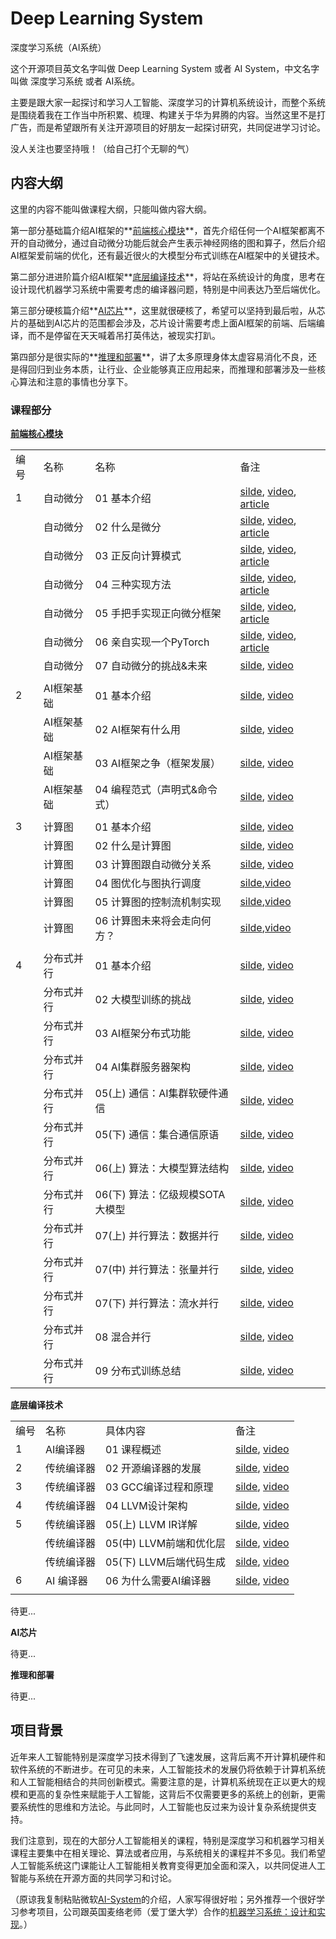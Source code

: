 # Deep Learning System

深度学习系统（AI系统）

这个开源项目英文名字叫做 Deep Learning System 或者 AI System，中文名字叫做 深度学习系统 或者 AI系统。

主要是跟大家一起探讨和学习人工智能、深度学习的计算机系统设计，而整个系统是围绕着我在工作当中所积累、梳理、构建关于华为昇腾的内容。当然这里不是打广告，而是希望跟所有关注开源项目的好朋友一起探讨研究，共同促进学习讨论。

没人关注也要坚持哦！（给自己打个无聊的气）

## 内容大纲

这里的内容不能叫做课程大纲，只能叫做内容大纲。

第一部分基础篇介绍AI框架的**<u>前端核心模块</u>**，首先介绍任何一个AI框架都离不开的自动微分，通过自动微分功能后就会产生表示神经网络的图和算子，然后介绍AI框架爱前端的优化，还有最近很火的大模型分布式训练在AI框架中的关键技术。

第二部分进进阶篇介绍AI框架**<u>底层编译技术</u>**，将站在系统设计的角度，思考在设计现代机器学习系统中需要考虑的编译器问题，特别是中间表达乃至后端优化。

第三部分硬核篇介绍**<u>AI芯片</u>**，这里就很硬核了，希望可以坚持到最后啦，从芯片的基础到AI芯片的范围都会涉及，芯片设计需要考虑上面AI框架的前端、后端编译，而不是停留在天天喊着吊打英伟达，被现实打趴。

第四部分是很实际的**<u>推理和部署</u>**，讲了太多原理身体太虚容易消化不良，还是得回归到业务本质，让行业、企业能够真正应用起来，而推理和部署涉及一些核心算法和注意的事情也分享下。

### 课程部分

**[前端核心模块](./Frontend/)**

|     |        |                      |                                                                                                                                                               |
| --- | ------ | -------------------- | ------------------------------------------------------------------------------------------------------------------------------------------------------------- |
| 编号  | 名称     | 名称                   | 备注                                                                                                                                                            |
| 1   | 自动微分   | 01 基本介绍              | [silde](./Frontend/AutoDiff/01.introduction.pptx), [video](https://www.bilibili.com/video/BV1FV4y1T7zp/), [article](https://zhuanlan.zhihu.com/p/518198564)   |
|     | 自动微分   | 02 什么是微分             | [silde](./Frontend/AutoDiff/02.base_concept.pptx), [video](https://www.bilibili.com/video/BV1Ld4y1M7GJ/), [article](https://zhuanlan.zhihu.com/p/518198564)   |
|     | 自动微分   | 03 正反向计算模式           | [silde](./Frontend/AutoDiff/03.grad_mode.pptx), [video](https://www.bilibili.com/video/BV1zD4y117bL/), [article](https://zhuanlan.zhihu.com/p/518296942)      |
|     | 自动微分   | 04 三种实现方法            | [silde](./Frontend/AutoDiff/04.grad_mode.pptx), [video](https://www.bilibili.com/video/BV1BN4y1P76t/), [article](https://zhuanlan.zhihu.com/p/520065656)      |
|     | 自动微分   | 05 手把手实现正向微分框架       | [silde](./Frontend/AutoDiff/05.forward_mode.ipynb), [video](https://www.bilibili.com/video/BV1Ne4y1p7WU/), [article](https://zhuanlan.zhihu.com/p/520451681)  |
|     | 自动微分   | 06 亲自实现一个PyTorch     | [silde](./Frontend/AutoDiff/06.reversed_mode.ipynb), [video](https://www.bilibili.com/video/BV1ae4y1z7E6/), [article](https://zhuanlan.zhihu.com/p/547865589) |
|     | 自动微分   | 07 自动微分的挑战&未来        | [silde](./Frontend/AutoDiff/07.challenge.pptx), [video](https://www.bilibili.com/video/BV17e4y1z73W/)                                                         |
|     |        |                      |                                                                                                                                                               |
| 2   | AI框架基础 | 01 基本介绍              | [silde](./Frontend/Foundation/01.introduction.pptx), [video](https://www.bilibili.com/video/BV1he4y1z7oD/?vd_source=26de035c60e6c7f810371fdfd13d14b6)         |
|     | AI框架基础 | 02 AI框架有什么用          | [silde](./Frontend/Foundation/02.fundamentals.pptx), [video](https://www.bilibili.com/video/BV1fd4y1q7qk/?vd_source=26de035c60e6c7f810371fdfd13d14b6)         |
|     | AI框架基础 | 03 AI框架之争（框架发展）      | [silde](./Frontend/Foundation/03.history.pptx), [video](https://www.bilibili.com/video/BV1C8411x7Kn/?vd_source=26de035c60e6c7f810371fdfd13d14b6)              |
|     | AI框架基础 | 04 编程范式（声明式&命令式）     | [silde](./Frontend/Foundation/04.programing.pptx), [video](https://www.bilibili.com/video/BV1gR4y1o7WT/?vd_source=26de035c60e6c7f810371fdfd13d14b6)           |
|     |        |                      |                                                                                                                                                               |
| 3   | 计算图    | 01 基本介绍              | [silde](./Frontend/DataFlow/01.introduction.pptx), [video](https://www.bilibili.com/video/BV1cG411E7gV/)                                                      |
|     | 计算图    | 02 什么是计算图            | [silde](./Frontend/DataFlow/02.computation_graph.pptx), [video](https://www.bilibili.com/video/BV1rR4y197HM/)                                                 |
|     | 计算图    | 03 计算图跟自动微分关系        | [silde](./Frontend/DataFlow/03.atuodiff.pptx), [video](https://www.bilibili.com/video/BV1S24y197FU/)                                                          |
|     | 计算图    | 04 图优化与图执行调度         | [silde](./Frontend/DataFlow/04.dispatch.pptx),[video](https://www.bilibili.com/video/BV1hD4y1k7Ty/)                                                           |
|     | 计算图    | 05 计算图的控制流机制实现       | [silde](./Frontend/DataFlow/05.control_flow.pptx),[video](https://www.bilibili.com/video/BV17P41177Pk/)                                                       |
|     | 计算图    | 06 计算图未来将会走向何方？      | [silde](./Frontend/DataFlow/06.future.pptx),[video](https://www.bilibili.com/video/BV1hm4y1A7Nv/)                                                             |
|     |        |                      |                                                                                                                                                               |
| 4   | 分布式并行  | 01 基本介绍              | [silde](./Frontend/Distribution/01.introduction.pptx), [video](https://www.bilibili.com/video/BV1ge411L7mi/)                                                  |
|     | 分布式并行  | 02 大模型训练的挑战          | [silde](./Frontend/Distribution/02.challenge.pptx), [video](https://www.bilibili.com/video/BV1n8411s7f3/)                                                     |
|     | 分布式并行  | 03 AI框架分布式功能         | [silde](./Frontend/Distribution/03.system.pptx), [video](https://www.bilibili.com/video/BV1Y14y1576A/)                                                        |
|     | 分布式并行  | 04 AI集群服务器架构         | [silde](./Frontend/Distribution/04.architecture.pptx), [video](https://www.bilibili.com/video/BV1fg41187rc/)                                                  |
|     | 分布式并行  | 05(上) 通信：AI集群软硬件通信   | [silde](./Frontend/Distribution/05.1.communication.pptx), [video](https://www.bilibili.com/video/BV14P4y1S7u4/)                                               |
|     | 分布式并行  | 05(下) 通信：集合通信原语      | [silde](./Frontend/Distribution/05.2.primitive.pptx), [video](https://www.bilibili.com/video/BV1te4y1e7vz/)                                                   |
|     | 分布式并行  | 06(上) 算法：大模型算法结构     | [silde](./Frontend/Distribution/06.algorithm_arch.pptx), [video](https://www.bilibili.com/video/BV1Mt4y1M7SE/)                                                |
|     | 分布式并行  | 06(下) 算法：亿级规模SOTA大模型 | [silde](./Frontend/Distribution/06.algorithm_arch.pptx), [video](https://www.bilibili.com/video/BV1em4y1F7ay/)                                                |
|     | 分布式并行  | 07(上) 并行算法：数据并行      | [silde](./Frontend/Distribution/07.1.data_parallel.pptx), [video](https://www.bilibili.com/video/BV1JK411S7gL/)                                               |
|     | 分布式并行  | 07(中) 并行算法：张量并行      | [silde](./Frontend/Distribution/07.2.model_parallel.pptx), [video](https://www.bilibili.com/video/BV1vt4y1K7wT/)                                              |
|     | 分布式并行  | 07(下) 并行算法：流水并行      | [silde](./Frontend/Distribution/07.3.pipeline_parallel.pptx), [video](https://www.bilibili.com/video/BV1WD4y1t7Ba/)                                           |
|     | 分布式并行  | 08 混合并行              | [silde](./Frontend/Distribution/08.hybrid_parallel.pptx), [video](https://www.bilibili.com/video/BV1gD4y1t7Ut/)                                               |
|     | 分布式并行  | 09 分布式训练总结           | [silde](./Frontend/Distribution/10.summary.pptx), [video](https://www.bilibili.com/video/BV1av4y1S7DQ/)                                                       |

**底层编译技术**

|     |        |                  |                                                                                                                |
| --- | ------ | ---------------- | -------------------------------------------------------------------------------------------------------------- |
| 编号  | 名称     | 具体内容             | 备注                                                                                                             |
| 1   | AI编译器  | 01 课程概述          | [silde](./Compiler/AIComplier/01.introduction.pptx), [video](https://www.bilibili.com/video/BV1D84y1y73v/)     |
| 2   | 传统编译器  | 02 开源编译器的发展      | [silde](./Compiler/AIComplier/02.compiler_history.pptx), [video](https://www.bilibili.com/video/BV1sM411C7Vr/) |
| 3   | 传统编译器  | 03 GCC编译过程和原理    | [silde](./Compiler/AIComplier/03.gcc.pptx), [video](https://www.bilibili.com/video/BV1LR4y1f7et/)              |
| 4   | 传统编译器  | 04 LLVM设计架构      | [silde](./Compiler/AIComplier/04.llvm.pptx), [video](https://www.bilibili.com/video/BV1CG4y1V7Dn/)             |
| 5   | 传统编译器  | 05(上) LLVM IR详解  | [silde](./Compiler/AIComplier/05.llvm_detail01.pptx), [video](https://www.bilibili.com/video/BV1LR4y1f7et/)    |
|     | 传统编译器  | 05(中) LLVM前端和优化层 | [silde](./Compiler/AIComplier/05.llvm_detail02.pptx), [video](https://www.bilibili.com/video/BV1vd4y1t7vS)     |
|     | 传统编译器  | 05(下) LLVM后端代码生成 | [silde](./Compiler/AIComplier/05.llvm_detail03.pptx), [video](https://www.bilibili.com/video/BV1cd4y1b7ho)     |
| 6   | AI 编译器 | 06 为什么需要AI编译器    | [silde](./Compiler/AIComplier/06.ai_compiler01.pptx), [video](https://www.bilibili.com/video/BV1pM41167KP)     |
|     |        |                  |                                                                                                                |

待更...

**AI芯片**

待更...

**推理和部署**

待更...

## 项目背景

近年来人工智能特别是深度学习技术得到了飞速发展，这背后离不开计算机硬件和软件系统的不断进步。在可见的未来，人工智能技术的发展仍将依赖于计算机系统和人工智能相结合的共同创新模式。需要注意的是，计算机系统现在正以更大的规模和更高的复杂性来赋能于人工智能，这背后不仅需要更多的系统上的创新，更需要系统性的思维和方法论。与此同时，人工智能也反过来为设计复杂系统提供支持。

我们注意到，现在的大部分人工智能相关的课程，特别是深度学习和机器学习相关课程主要集中在相关理论、算法或者应用，与系统相关的课程并不多见。我们希望人工智能系统这门课能让人工智能相关教育变得更加全面和深入，以共同促进人工智能与系统在开源方面的共同学习和讨论。

（原谅我复制粘贴微软[AI-System](https://github.com/microsoft/AI-System)的介绍，人家写得很好啦；另外推荐一个很好学习参考项目，公司跟英国麦络老师（爱丁堡大学）合作的[机器学习系统：设计和实现](https://github.com/openmlsys/openmlsys-zh)。）
